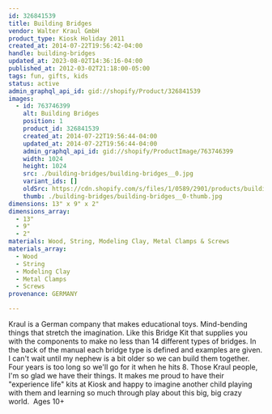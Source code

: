 ```yaml
---
id: 326841539
title: Building Bridges
vendor: Walter Kraul GmbH
product_type: Kiosk Holiday 2011
created_at: 2014-07-22T19:56:42-04:00
handle: building-bridges
updated_at: 2023-08-02T14:36:16-04:00
published_at: 2012-03-02T21:18:00-05:00
tags: fun, gifts, kids
status: active
admin_graphql_api_id: gid://shopify/Product/326841539
images:
  - id: 763746399
    alt: Building Bridges
    position: 1
    product_id: 326841539
    created_at: 2014-07-22T19:56:44-04:00
    updated_at: 2014-07-22T19:56:44-04:00
    admin_graphql_api_id: gid://shopify/ProductImage/763746399
    width: 1024
    height: 1024
    src: ./building-bridges/building-bridges__0.jpg
    variant_ids: []
    oldSrc: https://cdn.shopify.com/s/files/1/0589/2901/products/building_bridges.jpeg?v=1406073404
    thumb: ./building-bridges/building-bridges__0-thumb.jpg
dimensions: 13" x 9" x 2"
dimensions_array:
  - 13"
  - 9"
  - 2"
materials: Wood, String, Modeling Clay, Metal Clamps & Screws
materials_array:
  - Wood
  - String
  - Modeling Clay
  - Metal Clamps
  - Screws
provenance: GERMANY

---
```


Kraul is a German company that makes educational toys. Mind-bending things that stretch the imagination. Like this Bridge Kit that supplies you with the components to make no less than 14 different types of bridges. In the back of the manual each bridge type is defined and examples are given. I can't wait until my nephew is a bit older so we can build them together. Four years is too long so we'll go for it when he hits 8. Those Kraul people, I'm so glad we have their things. It makes me proud to have their "experience life" kits at Kiosk and happy to imagine another child playing with them and learning so much through play about this big, big crazy world.  Ages 10+